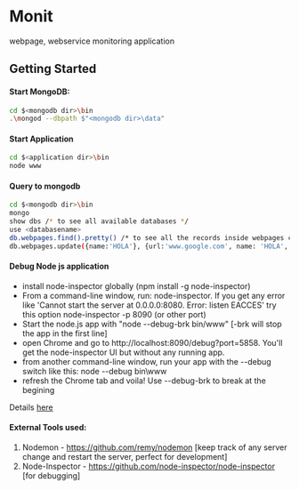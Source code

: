 # Monit
webpage, webservice monitoring application

## Getting Started
#### Start MongoDB:
```bash
cd $<mongodb dir>\bin
.\mongod --dbpath $"<mongodb dir>\data"
```

#### Start Application
```bash
cd $<application dir>\bin
node www
```

#### Query to mongodb
```bash
cd $<mongodb dir>\bin
mongo
show dbs /* to see all available databases */
use <databasename>
db.webpages.find().pretty() /* to see all the records inside webpages collection */ 
db.webpages.update({name:'HOLA'}, {url:'www.google.com', name: 'HOLA', interval: '00:16:10'} /* update a specific record */
```


#### Debug Node js application
* install node-inspector globally (npm install -g node-inspector)
* From a command-line window, run: node-inspector. If you get any error like 'Cannot start the server at 0.0.0.0:8080. Error: listen EACCES' try this option node-inspector -p 8090 (or other port)
* Start the node.js app with "node --debug-brk bin/www" [-brk will stop the app in the first line]
* open Chrome and go to http://localhost:8090/debug?port=5858. You'll get the node-inspector UI but without any running app.
* from another command-line window, run your app with the --debug switch like this: node --debug bin\www
* refresh the Chrome tab and voila! Use --debug-brk to break at the begining

Details [here](https://greenido.wordpress.com/2013/08/27/debug-nodejs-like-a-pro/)

#### External Tools used:
1. Nodemon - https://github.com/remy/nodemon [keep track of any server change and restart the server, perfect for development]
2. Node-Inspector - https://github.com/node-inspector/node-inspector [for debugging]

